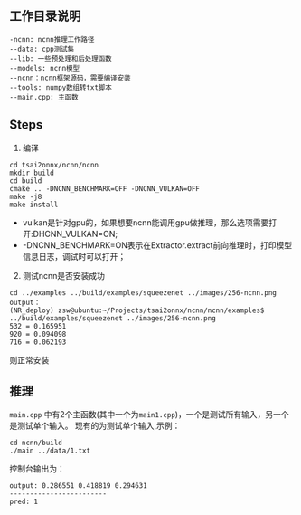 ## 工作目录说明
```
-ncnn: ncnn推理工作路径
--data: cpp测试集
--lib: 一些预处理和后处理函数
--models: ncnn模型
--ncnn：ncnn框架源码，需要编译安装
--tools: numpy数组转txt脚本
--main.cpp: 主函数
```

## Steps
1. 编译
```
cd tsai2onnx/ncnn/ncnn
mkdir build
cd build
cmake .. -DNCNN_BENCHMARK=OFF -DNCNN_VULKAN=OFF
make -j8
make install
```
- vulkan是针对gpu的，如果想要ncnn能调用gpu做推理，那么选项需要打开:DHCNN_VULKAN=ON;
- -DNCNN_BENCHMARK=ON表示在Extractor.extract前向推理时，打印模型信息日志，调试时可以打开；
2. 测试ncnn是否安装成功
```
cd ../examples ../build/examples/squeezenet ../images/256-ncnn.png
output：
(NR_deploy) zsw@ubuntu:~/Projects/tsai2onnx/ncnn/ncnn/examples$ ../build/examples/squeezenet ../images/256-ncnn.png
532 = 0.165951
920 = 0.094098
716 = 0.062193
```
则正常安装

## 推理
`main.cpp` 中有2个主函数(其中一个为`main1.cpp`)，一个是测试所有输入，另一个是测试单个输入。
现有的为测试单个输入,示例：
```
cd ncnn/build
./main ../data/1.txt
```
控制台输出为：
```
output: 0.286551 0.418819 0.294631 
------------------------
pred: 1
```